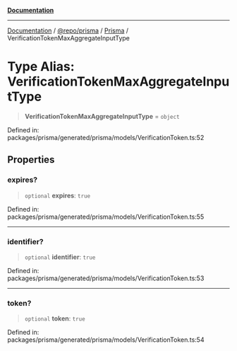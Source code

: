 [**Documentation**](../../../../../README.md)

***

[Documentation](../../../../../README.md) / [@repo/prisma](../../../README.md) / [Prisma](../README.md) / VerificationTokenMaxAggregateInputType

# Type Alias: VerificationTokenMaxAggregateInputType

> **VerificationTokenMaxAggregateInputType** = `object`

Defined in: packages/prisma/generated/prisma/models/VerificationToken.ts:52

## Properties

### expires?

> `optional` **expires**: `true`

Defined in: packages/prisma/generated/prisma/models/VerificationToken.ts:55

***

### identifier?

> `optional` **identifier**: `true`

Defined in: packages/prisma/generated/prisma/models/VerificationToken.ts:53

***

### token?

> `optional` **token**: `true`

Defined in: packages/prisma/generated/prisma/models/VerificationToken.ts:54

